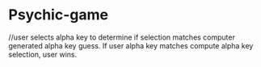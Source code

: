 # Psychic-game

//user selects alpha key to determine if selection matches computer generated alpha key guess.  If user alpha key matches compute alpha key selection, user wins.  
